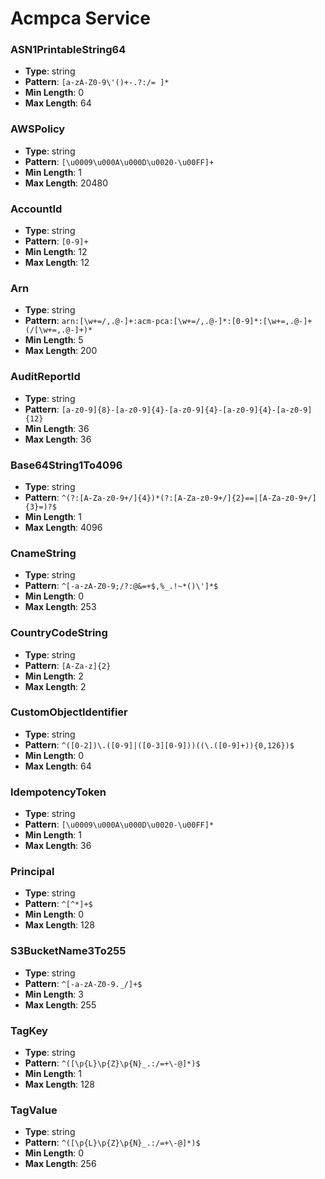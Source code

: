 # Acmpca Service

### ASN1PrintableString64
- **Type**: string
- **Pattern**: `[a-zA-Z0-9\'()+-.?:/= ]*`
- **Min Length**: 0
- **Max Length**: 64

### AWSPolicy
- **Type**: string
- **Pattern**: `[\u0009\u000A\u000D\u0020-\u00FF]+`
- **Min Length**: 1
- **Max Length**: 20480

### AccountId
- **Type**: string
- **Pattern**: `[0-9]+`
- **Min Length**: 12
- **Max Length**: 12

### Arn
- **Type**: string
- **Pattern**: `arn:[\w+=/,.@-]+:acm-pca:[\w+=/,.@-]*:[0-9]*:[\w+=,.@-]+(/[\w+=,.@-]+)*`
- **Min Length**: 5
- **Max Length**: 200

### AuditReportId
- **Type**: string
- **Pattern**: `[a-z0-9]{8}-[a-z0-9]{4}-[a-z0-9]{4}-[a-z0-9]{4}-[a-z0-9]{12}`
- **Min Length**: 36
- **Max Length**: 36

### Base64String1To4096
- **Type**: string
- **Pattern**: `^(?:[A-Za-z0-9+/]{4})*(?:[A-Za-z0-9+/]{2}==|[A-Za-z0-9+/]{3}=)?$`
- **Min Length**: 1
- **Max Length**: 4096

### CnameString
- **Type**: string
- **Pattern**: `^[-a-zA-Z0-9;/?:@&=+$,%_.!~*()\']*$`
- **Min Length**: 0
- **Max Length**: 253

### CountryCodeString
- **Type**: string
- **Pattern**: `[A-Za-z]{2}`
- **Min Length**: 2
- **Max Length**: 2

### CustomObjectIdentifier
- **Type**: string
- **Pattern**: `^([0-2])\.([0-9]|([0-3][0-9]))((\.([0-9]+)){0,126})$`
- **Min Length**: 0
- **Max Length**: 64

### IdempotencyToken
- **Type**: string
- **Pattern**: `[\u0009\u000A\u000D\u0020-\u00FF]*`
- **Min Length**: 1
- **Max Length**: 36

### Principal
- **Type**: string
- **Pattern**: `^[^*]+$`
- **Min Length**: 0
- **Max Length**: 128

### S3BucketName3To255
- **Type**: string
- **Pattern**: `^[-a-zA-Z0-9._/]+$`
- **Min Length**: 3
- **Max Length**: 255

### TagKey
- **Type**: string
- **Pattern**: `^([\p{L}\p{Z}\p{N}_.:/=+\-@]*)$`
- **Min Length**: 1
- **Max Length**: 128

### TagValue
- **Type**: string
- **Pattern**: `^([\p{L}\p{Z}\p{N}_.:/=+\-@]*)$`
- **Min Length**: 0
- **Max Length**: 256

